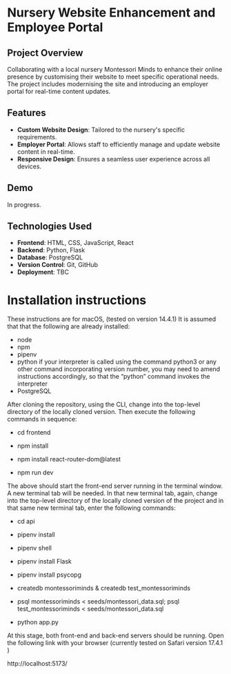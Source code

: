 # Nursery Website Enhancement and Employee Portal

## Project Overview

Collaborating with a local nursery Montessori Minds to enhance their online presence by customising their website to meet specific operational needs. The project includes modernising the site and introducing an employer portal for real-time content updates.

## Features

- **Custom Website Design**: Tailored to the nursery's specific requirements.
- **Employer Portal**: Allows staff to efficiently manage and update website content in real-time.
- **Responsive Design**: Ensures a seamless user experience across all devices.

## Demo

In progress.

## Technologies Used

- **Frontend**: HTML, CSS, JavaScript, React
- **Backend**: Python, Flask
- **Database**: PostgreSQL
- **Version Control**: Git, GitHub
- **Deployment**: TBC

# Installation instructions

These instructions are for macOS, (tested on version 14.4.1) It is assumed that that the following are already installed:

- node
- npm
- pipenv
- python
  if your interpreter is called using the command python3 or any other command incorporating version number, you may need to amend instructions accordingly, so that the “python” command invokes the interpreter
- PostgreSQL

After cloning the repository, using the CLI, change into the top-level directory of the locally cloned version. Then execute the following commands in sequence:

- cd frontend

- npm install

- npm install react-router-dom@latest

- npm run dev

The above should start the front-end server running in the terminal window. A new terminal tab will be needed. In that new terminal tab, again, change into the top-level directory of the locally cloned version of the project and in that same new terminal tab, enter the following commands:

- cd api

- pipenv install

- pipenv shell

- pipenv install Flask

- pipenv install psycopg

- createdb montessoriminds & createdb test_montessoriminds

- psql montessoriminds < seeds/montessori_data.sql; psql test_montessoriminds < seeds/montessori_data.sql

- python app.py

At this stage, both front-end and back-end servers should be running. Open the following link with your browser (currently tested on Safari version 17.4.1 )

http://localhost:5173/
